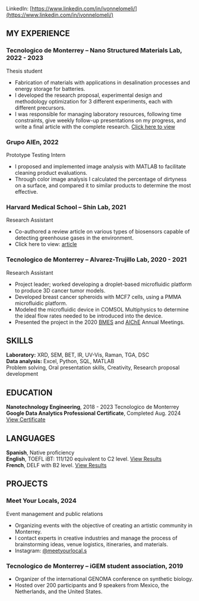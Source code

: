 LinkedIn: [https://www.linkedin.com/in/ivonnelomeli/](https://www.linkedin.com/in/ivonnelomeli/)

## MY EXPERIENCE
### Tecnologico de Monterrey – Nano Structured Materials Lab, 2022 - 2023
Thesis student
- Fabrication of materials with applications in desalination processes and energy storage for batteries.
- I developed the research proposal, experimental design and methodology optimization for 3 different experiments, each with different precursors.
- I was responsible for managing laboratory resources, following time constraints, give weekly follow-up presentations on my progress, and write a final article with the complete research. [Click here to view](https://drive.google.com/file/d/1viunEW09WzWtncmV0bKshwvO-RRwNOqG/view?usp=sharing)

### Grupo AlEn, 2022
Prototype Testing Intern
- I proposed and implemented image analysis with MATLAB to facilitate cleaning product evaluations.
- Through color image analysis I calculated the percentage of dirtyness on a surface, and compared it to similar products to determine the most effective.

### Harvard Medical School – Shin Lab, 2021
Research Assistant
- Co-authored a review article on various types of biosensors capable of detecting greenhouse gases in the environment.
- Click here to view: [article](https://onlinelibrary.wiley.com/doi/10.1002/adsr.202300094)

### Tecnologico de Monterrey – Alvarez-Trujillo Lab, 2020 - 2021
Research Assistant
- Project leader; worked developing a droplet-based microfluidic platform to produce 3D cancer tumor models.
- Developed breast cancer spheroids with MCF7 cells, using a PMMA microfluidic platform.
- Modeled the microfluidic device in COMSOL Multiphysics to determine the ideal flow rates needed to be introduced into the device.
- Presented the project in the 2020 [BMES](https://drive.google.com/file/d/1Y-5uIsDX21wSp9pC0xyI89qj6ClUKBdF/view?usp=sharing) and [AIChE](https://aiche.confex.com/aiche/2020/meetingapp.cgi/Paper/608083) Annual Meetings.
  
## SKILLS
**Laboratory:** XRD, SEM, BET, IR, UV-Vis, Raman, TGA, DSC \
**Data analysis:** Excel, Python, SQL, MATLAB \
Problem solving, Oral presentation skills, Creativity, Research proposal development

## EDUCATION
**Nanotechnology Engineering**, 2018 - 2023
Tecnologico de Monterrey
**Google Data Analytics Professional Certificate**, Completed Aug. 2024
[View Certificate](https://coursera.org/share/4bdaa9afbe9b2952cded4aa52a00773a)

## LANGUAGES
**Spanish**, Native proficiency \
**English**, TOEFL iBT: 111/120 equivalent to C2 level. [View Results](https://drive.google.com/file/d/14aoilznzt4WczOdG-oFSkiyz7qXY1n6w/view?usp=sharing) \
**French**, DELF with B2 level. [View Results](https://drive.google.com/file/d/1uRx7lZ3RM8r1X2Pnws-__2Ha5swXdtS7/view?usp=sharing)

## PROJECTS
### Meet Your Locals, 2024
Event management and public relations
- Organizing events with the objective of creating an artistic community in Monterrey.
- I contact experts in creative industries and manage the process of brainstorming ideas, venue logistics, itineraries, and materials.
- Instagram: [@meetyourlocal.s](https://www.instagram.com/meetyourlocal.s/)

### Tecnologico de Monterrey – iGEM student association, 2019
- Organizer of the international GENOMA conference on synthetic biology.
- Hosted over 200 participants and 9 speakers from Mexico, the Netherlands, and the United States.








